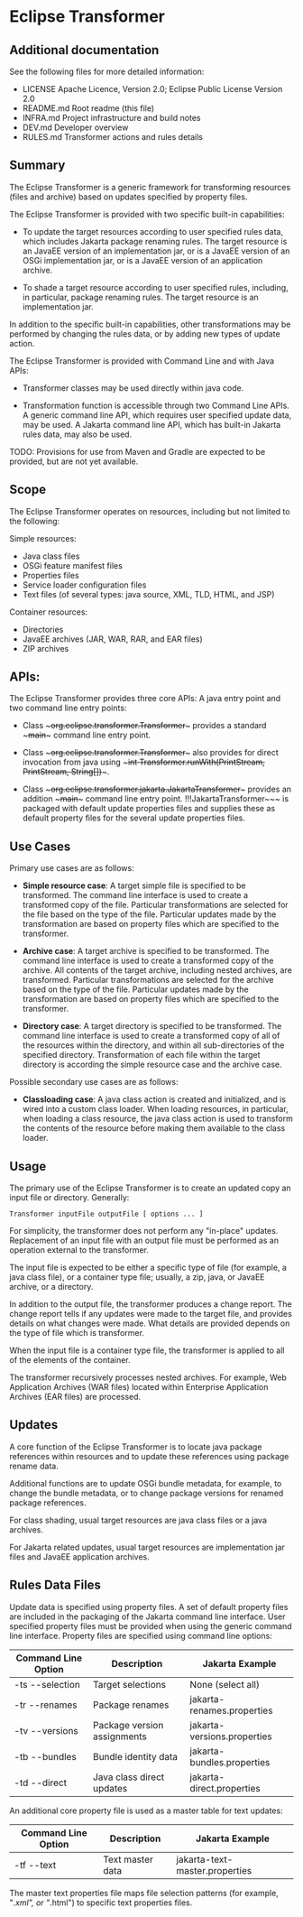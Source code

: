 # Eclipse Transformer

## Additional documentation

See the following files for more detailed information:

* LICENSE       Apache Licence, Version 2.0; Eclipse Public License Version 2.0
* README.md     Root readme (this file)
* INFRA.md      Project infrastructure and build notes
* DEV.md        Developer overview
* RULES.md      Transformer actions and rules details

## Summary

The Eclipse Transformer is a generic framework for transforming resources (files and archive) based on updates specified by property files.

The Eclipse Transformer is provided with two specific built-in capabilities:

* To update the target resources according to user specified rules data, which includes Jakarta package renaming rules.  The target resource is an JavaEE version of an implementation jar, or is a JavaEE version of an OSGi implementation jar, or is a JavaEE version of an application archive.

* To shade a target resource according to user specified rules, including, in particular, package renaming rules.  The target resource is an implementation jar.

In addition to the specific built-in capabilities, other transformations may be performed by changing the rules data, or by adding new types of update action.

The Eclipse Transformer is provided with Command Line and with Java APIs:

* Transformer classes may be used directly within java code.

* Transformation function is accessible through two Command Line APIs.  A generic command line API, which requires user specified update data, may be used.  A Jakarta command line API, which has built-in Jakarta rules data, may also be used.

TODO: Provisions for use from Maven and Gradle are expected to be provided, but are not yet available.

## Scope

The Eclipse Transformer operates on resources, including but not limited to the following:

Simple resources:

* Java class files
* OSGi feature manifest files
* Properties files
* Service loader configuration files
* Text files (of several types: java source, XML, TLD, HTML, and JSP)

Container resources:

* Directories
* JavaEE archives (JAR, WAR, RAR, and EAR files)
* ZIP archives

## APIs:

The Eclipse Transformer provides three core APIs: A java entry point and two command line entry points:

* Class ~~~org.eclipse.transformer.Transformer~~~ provides a standard ~~~main~~~ command line entry point.

* Class ~~~org.eclipse.transformer.Transformer~~~ also provides for direct invocation from java using ~~~int Transformer.runWith(PrintStream, PrintStream, String[])~~~.

* Class ~~~org.eclipse.transformer.jakarta.JakartaTransformer~~~ provides an addition ~~~main~~~ command line entry point.  !!!JakartaTransformer~~~ is packaged with default update properties files and supplies these as default property files for the several update properties files.

## Use Cases

Primary use cases are as follows:

* **Simple resource case**: A target simple file is specified to be transformed.  The command line interface is used to create a transformed copy of the file.  Particular transformations are selected for the file based on the type of the file.  Particular updates made by the transformation are based on property files which are specified to the transformer.

* **Archive case**: A target archive is specified to be transformed.  The command line interface is used to create a transformed copy of the archive.  All contents of the target archive, including nested archives, are transformed.  Particular transformations are selected for the archive based on the type of the file.  Particular updates made by the transformation are based on property files which are specified to the transformer.

* **Directory case**: A target directory is specified to be transformed.  The command line interface is used to create a transformed copy of all of the resources within the directory, and within all sub-directories of the specified directory.  Transformation of each file within the target directory is according the simple resource case and the archive case.

Possible secondary use cases are as follows:

* **Classloading case**: A java class action is created and initialized, and is wired into a custom class loader.  When loading resources, in particular, when loading a class resource, the java class action is used to transform the contents of the resource before making them available to the class loader.

## Usage

The primary use of the Eclipse Transformer is to create an updated copy an input file or directory.  Generally:

    Transformer inputFile outputFile [ options ... ]

For simplicity, the transformer does not perform any "in-place" updates.  Replacement of an input file with an output file must be performed as an operation external to the transformer.

The input file is expected to be either a specific type of file (for example, a java class file), or a container type file; usually, a zip, java, or JavaEE  archive, or a directory.

In addition to the output file, the transformer produces a change report.  The change report tells if any updates were made to the target file, and provides details on what changes were made.  What details are provided depends on the type of file which is transformer.

When the input file is a container type file, the transformer is applied to all of the elements of the container.

The transformer recursively processes nested archives.  For example, Web Application Archives (WAR files) located within Enterprise Application Archives (EAR files) are processed.

## Updates

A core function of the Eclipse Transformer is to locate java package references within resources and to update these references using package rename data.

Additional functions are to update OSGi bundle metadata, for example, to change the bundle metadata, or to change package versions for renamed package references.

For class shading, usual target resources are java class files or a java archives.

For Jakarta related updates, usual target resources are implementation jar files and JavaEE application archives.

## Rules Data Files

Update data is specified using property files.  A set of default property files are included in the packaging of the Jakarta command line interface.  User specified property files must be provided when using the generic command line interface.  Property files are specified using command line options:

| Command Line Option | Description                  | Jakarta Example                |
| ------------------- | ---------------------------- | ------------------------------ |
| -ts --selection     | Target selections            | None (select all)              |
| -tr --renames       | Package renames              | jakarta-renames.properties     |
| -tv --versions      | Package version assignments  | jakarta-versions.properties    |
| -tb --bundles       | Bundle identity data         | jakarta-bundles.properties     |
| -td --direct        | Java class direct updates    | jakarta-direct.properties      |

An additional core property file is used as a master table for text updates:

| Command Line Option | Description                  | Jakarta Example                |
| ------------------- | ---------------------------- | ------------------------------ |
| -tf --text          | Text master data             | jakarta-text-master.properties |

The master text properties file maps file selection patterns (for example, "*.xml", or "*.html") to specific text properties files.
